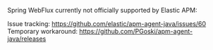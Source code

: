 
Spring WebFlux currently not officially supported by Elastic APM:

Issue tracking: https://github.com/elastic/apm-agent-java/issues/60
Temporary workaround: https://github.com/PGoski/apm-agent-java/releases
